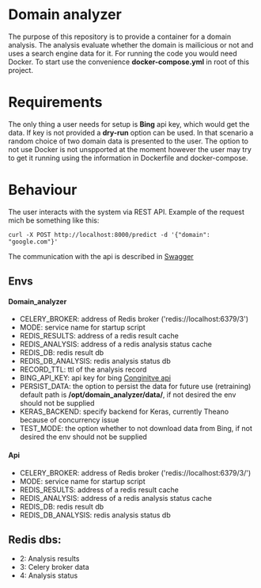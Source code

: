 Domain analyzer
=========
The purpose of this repository is to provide a container for a domain analysis. The analysis evaluate whether the domain is 
mailicious or not and uses a search engine data for it. For running the code you would need Docker. To start use the convenience **docker-compose.yml** in root of this project.

Requirements
=========
The only thing a user needs for setup is **Bing** api key, which would get the data. If key is not provided a **dry-run** option can be used.
In that scenario a random choice of two domain data is presented to the user. The option to not use Docker is not unspported at the moment however the user 
may try to get it running using the information in Dockerfile and docker-compose.


Behaviour
=========
The user interacts with the system via REST API. Example of the request mich be something like this:

`curl -X POST http://localhost:8000/predict -d '{"domain": "google.com"}'`

The communication with the api is described in [Swagger](https://app.swaggerhub.com/apis/Narzhan/Oraculum/1.0.0)  

Envs
----------

#### Domain_analyzer 
- CELERY_BROKER: address of Redis broker ('redis://localhost:6379/3')
- MODE: service name for startup script
- REDIS_RESULTS: address of a redis result cache
- REDIS_ANALYSIS: address of a redis analysis status cache
- REDIS_DB: redis result db
- REDIS_DB_ANALYSIS: redis analysis status db
- RECORD_TTL: ttl of the analysis record
- BING_API_KEY: api key for bing [Conginitve api](https://azure.microsoft.com/en-us/services/cognitive-services/)
- PERSIST_DATA: the option to persist the data for future use (retraining) default path is **/opt/domain_analyzer/data/**, if not desired the env should not be supplied
- KERAS_BACKEND: specify backend for Keras, currently Theano because of  concurrency issue
- TEST_MODE: the option whether to not download data from Bing, if not desired the env should not be supplied
 
#### Api 
- CELERY_BROKER: address of Redis broker ('redis://localhost:6379/3/')
- MODE: service name for startup script
- REDIS_RESULTS: address of a redis result cache
- REDIS_ANALYSIS: address of a redis analysis status cache
- REDIS_DB: redis result db
- REDIS_DB_ANALYSIS: redis analysis status db


Redis dbs:
----------
- 2: Analysis results
- 3: Celery broker data
- 4: Analysis status

